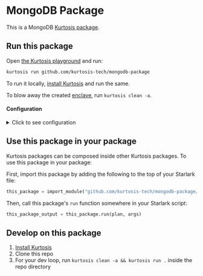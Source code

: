 MongoDB Package
============
This is a MongoDB [Kurtosis package](https://docs.kurtosis.com/concepts-reference/packages).

Run this package
----------------
Open [the Kurtosis playground](https://gitpod.io/#/https://github.com/kurtosis-tech/playground-gitpod) and run:

```bash
kurtosis run github.com/kurtosis-tech/mongodb-package
```

To run it locally, [install Kurtosis][install-kurtosis] and run the same.

To blow away the created [enclave][enclaves-reference], run `kurtosis clean -a`.

#### Configuration

<details>
    <summary>Click to see configuration</summary>

You can configure this package using a JSON structure as an argument to the `kurtosis run` function. The full structure that this package accepts are as follows, with default values shown (note that the `//` lines are not valid JSON and should be removed!):

```javascript
{
    // The name to give the new Mongo service
    "name": "mongoDB",

    // The image to run
    "image": "mongo:6.0.5",

    // The user that will be created
    "user": "root",

    // The password of the user that will be created
    "password": "password",

    // Additional environment variables that will be set on the Mongo container
    "env_vars": {}
}
```

These arguments can either be provided manually:

```bash
kurtosis run github.com/kurtosis-tech/mongodb-package '{"image":"mongo:latest"}'
```

or by loading via a file, for instance using the [args.json](args.json) file in this repo:

```bash
kurtosis run github.com/kurtosis-tech/mongodb-package --enclave mongo "$(cat args.json)"
```

</details>

Use this package in your package
--------------------------------
Kurtosis packages can be composed inside other Kurtosis packages. To use this package in your package:

First, import this package by adding the following to the top of your Starlark file:

```python
this_package = import_module("github.com/kurtosis-tech/mongodb-package/main.star")
```

Then, call this package's `run` function somewhere in your Starlark script:

```python
this_package_output = this_package.run(plan, args)
```

Develop on this package
-----------------------
1. [Install Kurtosis][install-kurtosis]
1. Clone this repo
1. For your dev loop, run `kurtosis clean -a && kurtosis run .` inside the repo directory


<!-------------------------------- LINKS ------------------------------->
[install-kurtosis]: https://docs.kurtosis.com/install
[enclaves-reference]: https://docs.kurtosis.com/concepts-reference/enclaves
